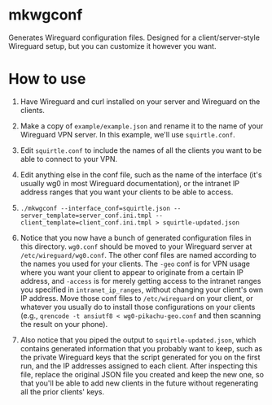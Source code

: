 mkwgconf
===

Generates Wireguard configuration files. Designed for a
client/server-style Wireguard setup, but you can customize it however
you want.

How to use
===

1. Have Wireguard and curl installed on your server and Wireguard on the clients.

1. Make a copy of `example/example.json` and rename it to the name of your
Wireguard VPN server. In this example, we'll use `squirtle.conf`.

1. Edit `squirtle.conf` to include the names of all the clients you
want to be able to connect to your VPN.

1. Edit anything else in the conf file, such as the name of the
interface (it's usually wg0 in most Wireguard documentation), or the
intranet IP address ranges that you want your clients to be able to
access.

1. `./mkwgconf --interface_conf=squirtle.json --server_template=server_conf.ini.tmpl --client_template=client_conf.ini.tmpl > squirtle-updated.json`

1. Notice that you now have a bunch of generated configuration files
in this directory. `wg0.conf` should be moved to your Wireguard server
at `/etc/wireguard/wg0.conf`. The other conf files are named according
to the names you used for your clients. The `-geo` conf is for VPN
usage where you want your client to appear to originate from a certain
IP address, and `-access` is for merely getting access to the intranet
ranges you specified in `intranet_ip_ranges`, without changing your
client's own IP address. Move those conf files to `/etc/wireguard` on
your client, or whatever you usually do to install those
configurations on your clients (e.g., `qrencode -t ansiutf8 <
wg0-pikachu-geo.conf` and then scanning the result on your phone).

1. Also notice that you piped the output to `squirtle-updated.json`,
which contains generated information that you probably want to keep,
such as the private Wireguard keys that the script generated for you
on the first run, and the IP addresses assigned to each client. After
inspecting this file, replace the original JSON file you created and
keep the new one, so that you'll be able to add new clients in the
future without regenerating all the prior clients' keys.
